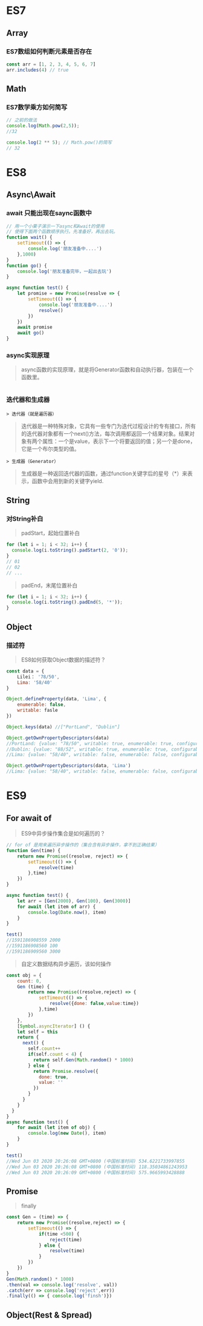 # ES7



## Array

### ES7数组如何判断元素是否存在

```JavaScript
const arr = [1, 2, 3, 4, 5, 6, 7]
arr.includes(4) // true
```



## Math

### ES7数学乘方如何简写

```javascript
// 之前的做法
console.log(Math.pow(2,5));
//32

console.log(2 ** 5); // Math.pow()的简写
// 32
```





# ES8



## Async\Await

### await 只能出现在saync函数中

```javascript
// 用一个小栗子演示一下async和Await的使用
// 使得下面两个函数顺序执行。先准备好，再出去玩。
function wait() {
    setTimeout(() => {
        console.log('朋友准备中....')
    },1000)
}
function go() {
    console.log('朋友准备完毕，一起出去玩')
}

async function test() {
    let promise = new Promise(resolve => {
        setTimeout(() => {
        	console.log('朋友准备中....')
        	resolve()
        })
    })
    await promise
    await go()
}
```



### async实现原理

> async函数的实现原理，就是将Generator函数和自动执行器，包装在一个函数里。

```

```



### 迭代器和生成器

	> 迭代器（就是遍历器）

> 迭代器是一种特殊对象，它具有一些专门为迭代过程设计的专有接口，所有的迭代器对象都有一个next()方法，每次调用都返回一个结果对象。结果对象有两个属性：一个是value，表示下一个将要返回的值；另一个是done，它是一个布尔类型的值。

```
> 生成器（Generator）
```

> 生成器是一种返回迭代器的函数，通过function关键字后的星号（*）来表示，函数中会用到新的关键字yield.



## String

### 对String补白

> padStart，起始位置补白

```javascript
for (let i = 1; i < 32; i++) {
  console.log(i.toString().padStart(2, '0'));
}
// 01
// 02
// ...
```



> padEnd，末尾位置补白

```javascript
for (let i = 1; i < 32; i++) {
  console.log(i.toString().padEnd(5, '*'));
}
```

## Object
### 描述符

> ES8如何获取Object数据的描述符？

```JavaScript
const data = {
    Lilei： '78/50',
    Lima: '58/40'
}

Object.defineProperty(data, 'Lima', {
    enumerable: false,
    writable: fasle
})

Object.keys(data) //["PortLand", "Dublin"]

Object.getOwnPropertyDescriptors(data)
//PortLand: {value: "78/50", writable: true, enumerable: true, configurable: true}
//Dublin: {value: "88/52", writable: true, enumerable: true, configurable: true}
//Lima: {value: "58/40", writable: false, enumerable: false, configurable: true}

Object.getOwnPropertyDescriptors(data, 'Lima')
//Lima: {value: "58/40", writable: false, enumerable: false, configurable: true}
```





# ES9

## For await of

> ES9中异步操作集合是如何遍历的？

```javascript
// for of 是用来遍历异步操作的（集合含有异步操作，拿不到正确结果）
function Gen(time) {
    return new Promise((resolve, reject) => {
        setTimeout(() => {
            resolve(time)
        },time)
    })
}

async function test() {
    let arr = [Gen(2000), Gen(100), Gen(3000)]
    for await (let item of arr) {
        console.log(Date.now(), item)
    }
}

test()
//1591186908559 2000
//1591186908560 100
//1591186909560 3000
```

> 自定义数据结构异步遍历，该如何操作

```javascript
const obj = {
    count: 0,
    Gen (time) {
        return new Promise((resolve,reject) => {
            setTimeout(() => {
                resolve({done: false,value:time})
            },time)
        })
    },
    [Symbol.asyncIterator] () {
    let self = this
    return {
      next() {
        self.count++
        if(self.count < 4) {
          return self.Gen(Math.random() * 1000)
        } else {
          return Promise.resolve({
            done: true,
            value: ''
          })
        }
      }
    }
  }
}
async function test() {
    for await (let item of obj) {
        console.log(new Date(), item)
    }
}

test()
//Wed Jun 03 2020 20:26:08 GMT+0800 (中国标准时间) 534.6221733997855
//Wed Jun 03 2020 20:26:08 GMT+0800 (中国标准时间) 118.35034861243953
//Wed Jun 03 2020 20:26:09 GMT+0800 (中国标准时间) 575.9665993428888
```



## Promise

> finally

```javascript
const Gen = (time) => {
    return new Promise((resolve,reject) => {
        setTimeout(() => {
            if(time <500) {
                reject(time)
            } else {
                resolve(time)
            }
        })
    })
}
Gen(Math.random() * 1000)
.then(val => console.log('resolve', val))
.catch(err => console.log('reject',err))
.finally(() => { console.log('finsh')})
```

## Object(Rest & Spread)

